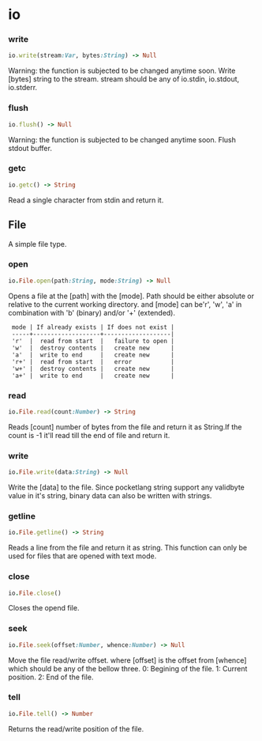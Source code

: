 # io

### write

```ruby
io.write(stream:Var, bytes:String) -> Null
```

Warning: the function is subjected to be changed anytime soon.
Write [bytes] string to the stream. stream should be any of io.stdin, io.stdout, io.stderr.

### flush

```ruby
io.flush() -> Null
```

Warning: the function is subjected to be changed anytime soon.
Flush stdout buffer.

### getc

```ruby
io.getc() -> String
```

Read a single character from stdin and return it.

## File
A simple file type.

### open

```ruby
io.File.open(path:String, mode:String) -> Null
```

Opens a file at the [path] with the [mode]. Path should be either absolute or relative to the current working directory. and [mode] can be'r', 'w', 'a' in combination with 'b' (binary) and/or '+' (extended).
```
 mode | If already exists | If does not exist |
 -----+-------------------+-------------------|
 'r'  |  read from start  |   failure to open |
 'w'  |  destroy contents |   create new      |
 'a'  |  write to end     |   create new      |
 'r+' |  read from start  |   error           |
 'w+' |  destroy contents |   create new      |
 'a+' |  write to end     |   create new      |
```

### read

```ruby
io.File.read(count:Number) -> String
```

Reads [count] number of bytes from the file and return it as String.If the count is -1 it'll read till the end of file and return it.

### write

```ruby
io.File.write(data:String) -> Null
```

Write the [data] to the file. Since pocketlang string support any validbyte value in it's string, binary data can also be written with strings.

### getline

```ruby
io.File.getline() -> String
```

Reads a line from the file and return it as string. This function can only be used for files that are opened with text mode.

### close

```ruby
io.File.close()
```

Closes the opend file.

### seek

```ruby
io.File.seek(offset:Number, whence:Number) -> Null
```

Move the file read/write offset. where [offset] is the offset from [whence] which should be any of the bellow three.
  0: Begining of the file.
  1: Current position.
  2: End of the file.

### tell

```ruby
io.File.tell() -> Number
```

Returns the read/write position of the file.
